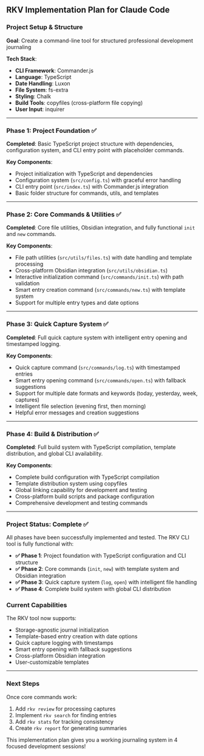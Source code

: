 ## RKV Implementation Plan for Claude Code

### Project Setup & Structure

**Goal**: Create a command-line tool for structured professional development journaling

**Tech Stack**:

- **CLI Framework**: Commander.js
- **Language**: TypeScript
- **Date Handling**: Luxon
- **File System**: fs-extra
- **Styling**: Chalk
- **Build Tools**: copyfiles (cross-platform file copying)
- **User Input**: inquirer

---

### Phase 1: Project Foundation ✅

**Completed**: Basic TypeScript project structure with dependencies, configuration system, and CLI entry point with placeholder commands.

**Key Components**:
- Project initialization with TypeScript and dependencies
- Configuration system (`src/config.ts`) with graceful error handling
- CLI entry point (`src/index.ts`) with Commander.js integration
- Basic folder structure for commands, utils, and templates

---

### Phase 2: Core Commands & Utilities ✅

**Completed**: Core file utilities, Obsidian integration, and fully functional `init` and `new` commands.

**Key Components**:
- File path utilities (`src/utils/files.ts`) with date handling and template processing
- Cross-platform Obsidian integration (`src/utils/obsidian.ts`)
- Interactive initialization command (`src/commands/init.ts`) with path validation
- Smart entry creation command (`src/commands/new.ts`) with template system
- Support for multiple entry types and date options

---

### Phase 3: Quick Capture System ✅

**Completed**: Full quick capture system with intelligent entry opening and timestamped logging.

**Key Components**:
- Quick capture command (`src/commands/log.ts`) with timestamped entries
- Smart entry opening command (`src/commands/open.ts`) with fallback suggestions
- Support for multiple date formats and keywords (today, yesterday, week, captures)
- Intelligent file selection (evening first, then morning)
- Helpful error messages and creation suggestions

---

### Phase 4: Build & Distribution ✅

**Completed**: Full build system with TypeScript compilation, template distribution, and global CLI availability.

**Key Components**:
- Complete build configuration with TypeScript compilation
- Template distribution system using copyfiles
- Global linking capability for development and testing
- Cross-platform build scripts and package configuration
- Comprehensive development and testing commands

---

### Project Status: Complete ✅

All phases have been successfully implemented and tested. The RKV CLI tool is fully functional with:

- **✅ Phase 1**: Project foundation with TypeScript configuration and CLI structure
- **✅ Phase 2**: Core commands (`init`, `new`) with template system and Obsidian integration  
- **✅ Phase 3**: Quick capture system (`log`, `open`) with intelligent file handling
- **✅ Phase 4**: Complete build system with global CLI distribution

### Current Capabilities

The RKV tool now supports:
- Storage-agnostic journal initialization
- Template-based entry creation with date options
- Quick capture logging with timestamps
- Smart entry opening with fallback suggestions
- Cross-platform Obsidian integration
- User-customizable templates

---

### Next Steps

Once core commands work:
1. Add `rkv review` for processing captures
2. Implement `rkv search` for finding entries
3. Add `rkv stats` for tracking consistency
4. Create `rkv report` for generating summaries

This implementation plan gives you a working journaling system in 4 focused development sessions!
